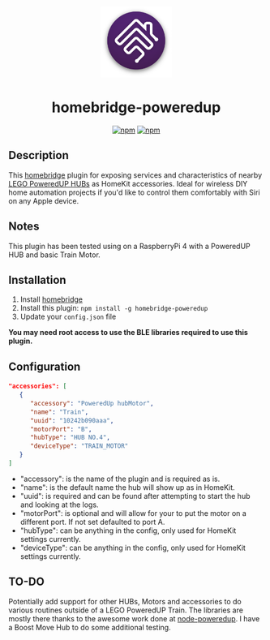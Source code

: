 <p align="center">
  <a href="https://github.com/homebridge/homebridge"><img src="https://raw.githubusercontent.com/homebridge/branding/master/logos/homebridge-color-round-stylized.png" height="140"></a>
</p>

<span align="center">

# homebridge-poweredup

[![npm](https://img.shields.io/npm/v/homebridge-poweredup.svg)](https://www.npmjs.com/package/homebridge-poweredup) [![npm](https://img.shields.io/npm/dt/homebridge-poweredup.svg)](https://www.npmjs.com/package/homebridge-poweredup)

</span>

## Description

This [homebridge](https://github.com/homebridge/homebridge) plugin for exposing services and characteristics of nearby [LEGO PoweredUP HUBs](https://www.lego.com/en-us/themes/powered-up/about) as HomeKit accessories. Ideal for wireless DIY home automation projects if you'd like to control them comfortably with Siri on any Apple device.

## Notes

This plugin has been tested using on a RaspberryPi 4 with a PoweredUP HUB and basic Train Motor.

## Installation

1. Install [homebridge](https://github.com/homebridge/homebridge#installation)
2. Install this plugin: `npm install -g homebridge-poweredup`
3. Update your `config.json` file

**You may need root access to use the BLE libraries required to use this plugin.**

## Configuration

```json
"accessories": [
   {
      "accessory": "PoweredUp hubMotor",
      "name": "Train",
      "uuid": "10242b090aaa",
      "motorPort": "B",
      "hubType": "HUB NO.4",
      "deviceType": "TRAIN_MOTOR"
   }
]
```
* "accessory": is the name of the plugin and is required as is.
* "name": is the default name the hub will show up as in HomeKit.
* "uuid": is required and can be found after attempting to start the hub and looking at the logs.
* "motorPort": is optional and will allow for your to put the motor on a different port. If not set defaulted to port A.
* "hubType": can be anything in the config, only used for HomeKit settings currently.
* "deviceType": can be anything in the config, only used for HomeKit settings currently.

## TO-DO

Potentially add support for other HUBs, Motors and accessories to do various routines outside of a LEGO PoweredUP Train. The libraries are mostly there thanks to the awesome work done at [node-poweredup](https://github.com/nathankellenicki/node-poweredup). I have a Boost Move Hub to do some additional testing.
